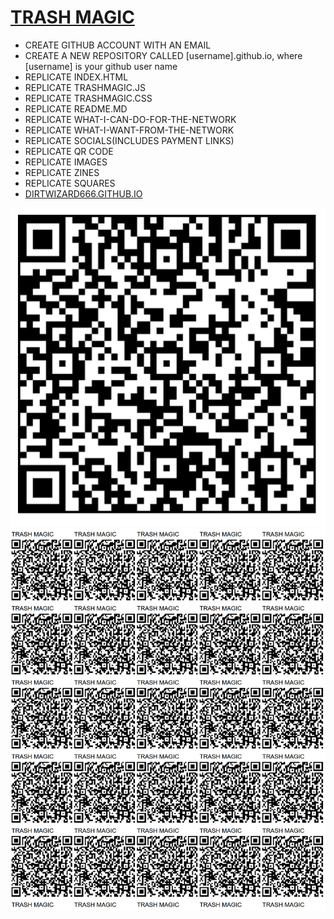 # [TRASH MAGIC](https://dirtwizard666.github.io)

 - CREATE GITHUB ACCOUNT WITH AN EMAIL
 - CREATE A NEW REPOSITORY CALLED [username].github.io, where [username] is your github user name
 - REPLICATE INDEX.HTML
 - REPLICATE TRASHMAGIC.JS
 - REPLICATE TRASHMAGIC.CSS
 - REPLICATE README.MD
 - REPLICATE WHAT-I-CAN-DO-FOR-THE-NETWORK
 - REPLICATE WHAT-I-WANT-FROM-THE-NETWORK
 - REPLICATE SOCIALS(INCLUDES PAYMENT LINKS)
 - REPLICATE QR CODE
 - REPLICATE IMAGES
 - REPLICATE ZINES
 - REPLICATE SQUARES
 - [DIRTWIZARD666.GITHUB.IO](https://dirtwizard666.github.io)

![](https://raw.githubusercontent.com/dirtwizard666/dirtwizard666.github.io/main/qrcode.png)
![](https://raw.githubusercontent.com/dirtwizard666/dirtwizard666.github.io/main/qrcode-page.png)
